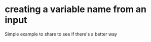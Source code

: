 # creating a variable name from an input    

Simple example to share to see if there's a better way
